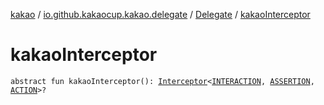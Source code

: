 [kakao](../../index.md) / [io.github.kakaocup.kakao.delegate](../index.md) / [Delegate](index.md) / [kakaoInterceptor](./kakao-interceptor.md)

# kakaoInterceptor

`abstract fun kakaoInterceptor(): `[`Interceptor`](../../io.github.kakaocup.kakao.intercept/-interceptor/index.md)`<`[`INTERACTION`](index.md#INTERACTION)`, `[`ASSERTION`](index.md#ASSERTION)`, `[`ACTION`](index.md#ACTION)`>?`